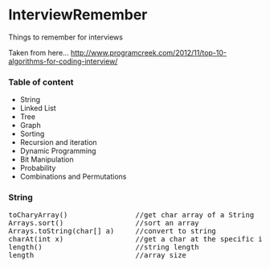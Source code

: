 InterviewRemember
=================

Things to remember for interviews

Taken from here... <a>http://www.programcreek.com/2012/11/top-10-algorithms-for-coding-interview/</a>

<h3>Table of content</h3>
<ul id="tableOfContent">
  <li><a onclick="alert('hi');window.location.href = '#string';">String</a></li>
  <li>Linked List</li>
  <li>Tree</li>
  <li>Graph</li>
  <li>Sorting</li>
  <li>Recursion and iteration</li>
  <li>Dynamic Programming</li>
  <li>Bit Manipulation</li>
  <li>Probability</li>
  <li>Combinations and Permutations</li>
</ul>

<h3 id="string">String</h3>
<pre>
toCharyArray()                //get char array of a String
Arrays.sort()                 //sort an array
Arrays.toString(char[] a)     //convert to string
charAt(int x)                 //get a char at the specific index
length()                      //string length
length                        //array size
</pre>
